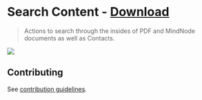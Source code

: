 # Search Content - [Download](https://github.com/nikitavoloboev/small-workflows/blob/master/search-content/Search%20content.alfredworkflow?raw=true)

> Actions to search through the insides of PDF and MindNode documents as well as Contacts.

![](https://i.imgur.com/yaMp5ph.png)

## Contributing

See [contribution guidelines](../CONTRIBUTING.md).
